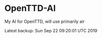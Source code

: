 # OpenTTD-AI
My AI for OpenTTD, will use primarily air

Latest backup: Sun Sep 22 09:20:01 UTC 2019
